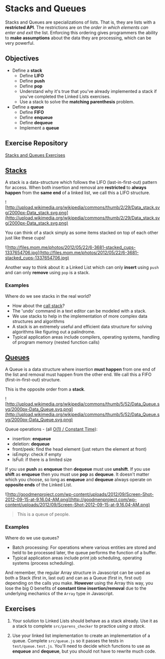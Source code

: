 # Stacks and Queues

Stacks and Queues are specializations of lists. That is, they are lists with a __restricted API__. The restrictions are on the *order in which elements can enter and exit* the list. Enforcing this ordering gives programmers the ability to __make assumptions__ about the data they are processing, which can be very powerful.

## Objectives

* Define a __stack__
  * Define __LIFO__
  * Define __push__
  * Define __pop__
  * Understand why it's true that you've already implemented a stack if you've completed the Linked Lists exercises.
  * Use a stack to solve the __matching parenthesis__ problem.
* Define a __queue__
  * Define __FIFO__
  * Define __enqueue__
  * Define __dequeue__
  * Implement a __queue__

## Exercise Repository
[Stacks and Queues Exercises](https://github.com/gSchool/computer-science-stacks-queues-exercises)

## [Stacks](https://en.wikipedia.org/wiki/Stack_(abstract_data_type))

A stack is a data-structure which follows the LIFO (last-in-first-out) pattern for access. When both insertion and removal are __restricted__ to __always happen__ from the __same end__ of a linked list, we call this a LIFO  structure.

![http://upload.wikimedia.org/wikipedia/commons/thumb/2/29/Data_stack.svg/2000px-Data_stack.svg.png](http://upload.wikimedia.org/wikipedia/commons/thumb/2/29/Data_stack.svg/2000px-Data_stack.svg.png)

You can think of a stack simply as some items stacked on top of each other just like these cups!

![http://files.mom.me/photos/2012/05/22/6-3681-stacked_cups-1337654706.jpg](http://files.mom.me/photos/2012/05/22/6-3681-stacked_cups-1337654706.jpg)

Another way to think about it: a Linked List which can only __insert__ using `push` and can only __remove__ using `pop` is a stack.

### Examples

Where do we see stacks in the real world?

- How about the [call stack](http://en.wikipedia.org/wiki/Call_stack)?
- The 'undo' command in a text editor can be modeled with a stack.
- We use stacks to help in the implementation of more complex data structures and algorithms
- A stack is an extremely useful and efficient data structure for solving algorithms like figuring out a palindrome.
- Typical application areas include compilers, operating systems, handling of program memory (nested function calls)

## [Queues](https://en.wikipedia.org/wiki/Queue_(abstract_data_type))

A Queue is a data structure where insertion __must happen__ from one end of the list and removal must happen from the other end. We call this a FIFO (first-in-first-out) structure.

This is the opposite order from a __stack__.

![http://upload.wikimedia.org/wikipedia/commons/thumb/5/52/Data_Queue.svg/2000px-Data_Queue.svg.png](http://upload.wikimedia.org/wikipedia/commons/thumb/5/52/Data_Queue.svg/2000px-Data_Queue.svg.png)

Queue operations - (all [O(1) / Constant Time](https://en.wikipedia.org/wiki/Time_complexity#Constant_time)):

- insertion: __enqueue__
- deletion: __dequeue__
- front/peek: find the head element (just return the element at front)
- isEmpty: check if empty
- IsFull: if there is a limited size

If you use __push__ as __enqueue__ then __dequeue__ must use __unshift__. If you use __shift__ as __enqueue__ then you must use __pop__ as __dequeue__. It doesn't matter which you choose, so long as __enqueue__ and __dequeue__ always operate on __opposite ends__ of the Linked List.

![http://goodmenproject.com/wp-content/uploads/2012/09/Screen-Shot-2012-09-15-at-9.16.04-AM.png](http://goodmenproject.com/wp-content/uploads/2012/09/Screen-Shot-2012-09-15-at-9.16.04-AM.png)

> This is a queue of people.

### Examples

Where do we use queues?

- Batch processing: For operations where various entities are stored and held to be processed later, the queue performs the function of a buffer.
- Typical application areas include print job scheduling, operating systems (process scheduling).

And remember, the regular Array structure in Javascript can be used as both a Stack (first in, last out) and can as a Queue (first in, first out) depending on the calls you make. __However__ using the Array this way, you lose the big O benefits of __constant time insertion/removal__ due to the underlying mechanics of the `Array` type in Javascript.

## Exercises

1. Your solution to Linked Lists should behave as a stack already. Use it as a stack to complete `src/parens_checker` to practice *using a stack*.

1. Use your linked list implementation to create an implementation of a queue.  Complete `src/queue.js` so it passes the tests in `test/queue.test.js`. You'll need to decide which functions to use as __enqueue__ and __dequeue__, but you should not have to rewrite much code.
